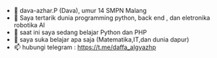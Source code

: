 - 👋 dava-azhar.P (Dava), umur 14 SMPN Malang
- 👀 Saya tertarik dunia programming python, back end , dan eletronika robotika AI
- 🌱 saat ini saya sedang belajar Python dan PHP
- 💞️ saya suka belajar apa saja (Matematika,IT,dan dunia dapur)
- 📫 hubungi telegram : https://t.me/daffa_algyazhp

<!---
dava-azhar/dava-azhar is a ✨ special ✨ repository because its `README.md` (this file) appears on your GitHub profile.
You can click the Preview link to take a look at your changes.
--->

